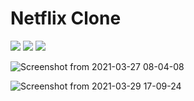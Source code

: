 # Netflix Clone

[![](https://img.shields.io/badge/Clone%20of-Netflix-e50914?style=for-the-badge&logo=Netflix)](https://divesh2201.github.io/netflix 'Netflix')
[![](https://img.shields.io/badge/Built%20With-React-33a0bd?style=for-the-badge&logo=React)](https://reactjs.org/ 'React')
[![](https://img.shields.io/badge/Deploy%20To-Github-211F1F?style=for-the-badge&logo=Github)](http://divesh2201.github.io/netflix 'Netflix')

![Screenshot from 2021-03-27 08-04-08](https://user-images.githubusercontent.com/52334437/112801041-0d6dfd80-908e-11eb-967f-39dadf41ff6d.png)

![Screenshot from 2021-03-29 17-09-24](https://user-images.githubusercontent.com/52334437/112831451-934f7000-90b1-11eb-8c0f-14f9934b73d1.png)
